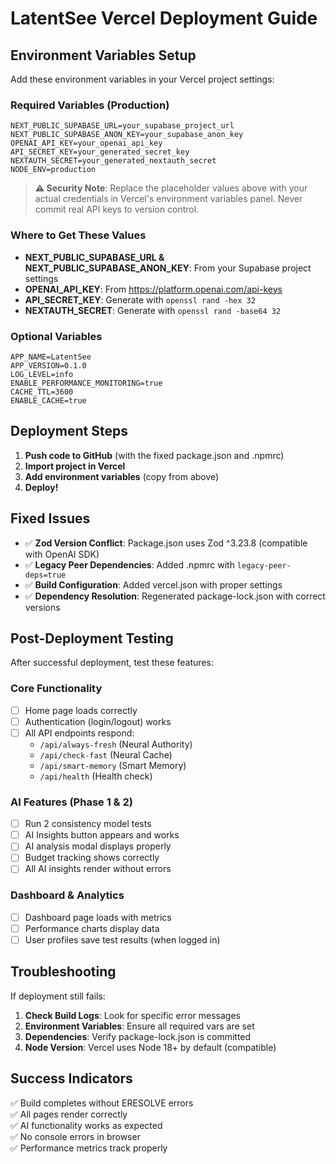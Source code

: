 # LatentSee Vercel Deployment Guide

## Environment Variables Setup

Add these environment variables in your Vercel project settings:

### Required Variables (Production)
```
NEXT_PUBLIC_SUPABASE_URL=your_supabase_project_url
NEXT_PUBLIC_SUPABASE_ANON_KEY=your_supabase_anon_key
OPENAI_API_KEY=your_openai_api_key
API_SECRET_KEY=your_generated_secret_key
NEXTAUTH_SECRET=your_generated_nextauth_secret
NODE_ENV=production
```

> **⚠️ Security Note**: Replace the placeholder values above with your actual credentials in Vercel's environment variables panel. Never commit real API keys to version control.

### Where to Get These Values

- **NEXT_PUBLIC_SUPABASE_URL & NEXT_PUBLIC_SUPABASE_ANON_KEY**: From your Supabase project settings
- **OPENAI_API_KEY**: From https://platform.openai.com/api-keys  
- **API_SECRET_KEY**: Generate with `openssl rand -hex 32`
- **NEXTAUTH_SECRET**: Generate with `openssl rand -base64 32`

### Optional Variables
```
APP_NAME=LatentSee
APP_VERSION=0.1.0
LOG_LEVEL=info
ENABLE_PERFORMANCE_MONITORING=true
CACHE_TTL=3600
ENABLE_CACHE=true
```

## Deployment Steps

1. **Push code to GitHub** (with the fixed package.json and .npmrc)
2. **Import project in Vercel**
3. **Add environment variables** (copy from above)
4. **Deploy!**

## Fixed Issues

- ✅ **Zod Version Conflict**: Package.json uses Zod ^3.23.8 (compatible with OpenAI SDK)
- ✅ **Legacy Peer Dependencies**: Added .npmrc with `legacy-peer-deps=true`
- ✅ **Build Configuration**: Added vercel.json with proper settings
- ✅ **Dependency Resolution**: Regenerated package-lock.json with correct versions

## Post-Deployment Testing

After successful deployment, test these features:

### Core Functionality
- [ ] Home page loads correctly
- [ ] Authentication (login/logout) works
- [ ] All API endpoints respond:
  - `/api/always-fresh` (Neural Authority)
  - `/api/check-fast` (Neural Cache) 
  - `/api/smart-memory` (Smart Memory)
  - `/api/health` (Health check)

### AI Features (Phase 1 & 2)
- [ ] Run 2 consistency model tests
- [ ] AI Insights button appears and works
- [ ] AI analysis modal displays properly
- [ ] Budget tracking shows correctly
- [ ] All AI insights render without errors

### Dashboard & Analytics
- [ ] Dashboard page loads with metrics
- [ ] Performance charts display data
- [ ] User profiles save test results (when logged in)

## Troubleshooting

If deployment still fails:

1. **Check Build Logs**: Look for specific error messages
2. **Environment Variables**: Ensure all required vars are set
3. **Dependencies**: Verify package-lock.json is committed
4. **Node Version**: Vercel uses Node 18+ by default (compatible)

## Success Indicators

✅ Build completes without ERESOLVE errors  
✅ All pages render correctly  
✅ AI functionality works as expected  
✅ No console errors in browser  
✅ Performance metrics track properly